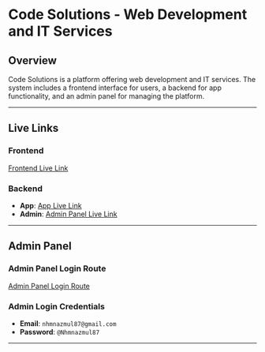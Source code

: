 # Code Solutions - Web Development and IT Services

## Overview

Code Solutions is a platform offering web development and IT services. The system includes a frontend interface for users, a backend for app functionality, and an admin panel for managing the platform.

---

## Live Links

### Frontend

[Frontend Live Link](https://coding-solutions.netlify.app/)

### Backend

- **App**: [App Live Link](https://code-solutions-one.vercel.app/app/)
- **Admin**: [Admin Panel Live Link](https://code-solutions-one.vercel.app/admin/)

---

## Admin Panel

### Admin Panel Login Route

[Admin Panel Login Route](https://coding-solutions.netlify.app/admin)

### Admin Login Credentials

- **Email**: `nhmnazmul87@gmail.com`
- **Password**: `@Nhmnazmul87`

---

